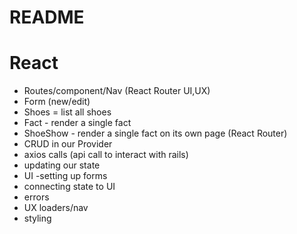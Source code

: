 # README
# React 
- Routes/component/Nav (React Router UI,UX)
- Form (new/edit)
- Shoes = list all shoes 
- Fact - render a single fact
- ShoeShow - render a single fact on its own page (React Router)
- CRUD in our Provider
- axios calls (api call to interact with rails)
- updating our state
- UI
-setting up forms
- connecting state to UI
- errors
- UX loaders/nav
- styling
